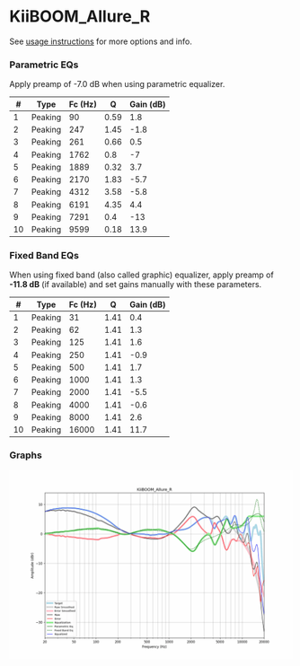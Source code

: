 # KiiBOOM_Allure_R
See [usage instructions](https://github.com/jaakkopasanen/AutoEq#usage) for more options and info.

### Parametric EQs
Apply preamp of -7.0 dB when using parametric equalizer.

|   # | Type    |   Fc (Hz) |    Q |   Gain (dB) |
|-----|---------|-----------|------|-------------|
|   1 | Peaking |        90 | 0.59 |         1.8 |
|   2 | Peaking |       247 | 1.45 |        -1.8 |
|   3 | Peaking |       261 | 0.66 |         0.5 |
|   4 | Peaking |      1762 | 0.8  |        -7   |
|   5 | Peaking |      1889 | 0.32 |         3.7 |
|   6 | Peaking |      2170 | 1.83 |        -5.7 |
|   7 | Peaking |      4312 | 3.58 |        -5.8 |
|   8 | Peaking |      6191 | 4.35 |         4.4 |
|   9 | Peaking |      7291 | 0.4  |       -13   |
|  10 | Peaking |      9599 | 0.18 |        13.9 |

### Fixed Band EQs
When using fixed band (also called graphic) equalizer, apply preamp of **-11.8 dB** (if available) and set gains manually with these parameters.

|   # | Type    |   Fc (Hz) |    Q |   Gain (dB) |
|-----|---------|-----------|------|-------------|
|   1 | Peaking |        31 | 1.41 |         0.4 |
|   2 | Peaking |        62 | 1.41 |         1.3 |
|   3 | Peaking |       125 | 1.41 |         1.6 |
|   4 | Peaking |       250 | 1.41 |        -0.9 |
|   5 | Peaking |       500 | 1.41 |         1.7 |
|   6 | Peaking |      1000 | 1.41 |         1.3 |
|   7 | Peaking |      2000 | 1.41 |        -5.5 |
|   8 | Peaking |      4000 | 1.41 |        -0.6 |
|   9 | Peaking |      8000 | 1.41 |         2.6 |
|  10 | Peaking |     16000 | 1.41 |        11.7 |

### Graphs
![](./KiiBOOM_Allure_R.png)
